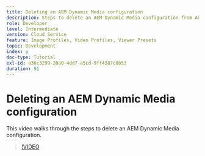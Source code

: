 ```yaml
---
title: Deleting an AEM Dynamic Media configuration
description: Steps to delete an AEM Dynamic Media configuration from AEM Assets.
role: Developer
level: Intermediate
version: Cloud Service
feature: Image Profiles, Video Profiles, Viewer Presets
topic: Development
index: y
doc-type: Tutorial
exl-id: a36c3299-20a0-4dd7-a5cd-9ff4387c8b53
duration: 91
---
```

# Deleting an AEM Dynamic Media configuration

This video walks through the steps to delete an AEM Dynamic Media configuration.

>[!VIDEO](https://video.tv.adobe.com/v/335363?quality=12&learn=on)

